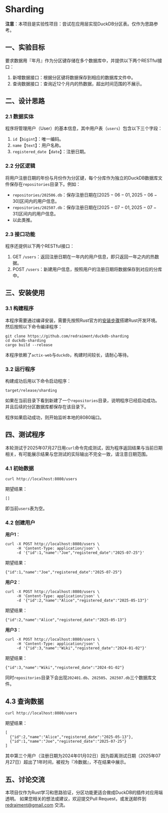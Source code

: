 Sharding
====

**注意**：本项目是实验性项目：尝试在应用层实现DuckDB分区表。仅作为思路参考。

## 一、实验目标

要求数据用『年月』作为分区键存储在多个数据库中，并提供以下两个RESTful接口：

1. 新增数据接口：根据分区键将数据保存到相应的数据库文件中。
2. 查询数据接口：查询近12个月内的热数据，超出时间范围的不展示。

## 二、设计思路

### 2.1 数据实体

程序将管理用户（User）的基本信息，其中用户表（`users`）包含以下三个字段：

1. `id`【`bigint`】：唯一编码。
2. `name`【`text`】：用户名称。
3. `registered_date`【`date`】：注册日期。

### 2.2 分区逻辑

将用户注册日期的年份与月份作为分区键，每个分库作为独立的DuckDB数据库文件保存在`repositories`目录下。例如：

* `repositories/202506.db`：保存注册日期在$[2025-06-01, 2025-06-30]$区间内的用户信息。
* `repositories/202507.db`：保存注册日期在$[2025-07-01, 2025-07-31]$区间内的用户信息。
* 以此类推。

### 2.3 接口功能

程序还提供以下两个RESTful接口：

1. GET `/users`：返回注册日期在一年内的用户信息，即只返回一年之内的热数据。
2. POST `/users`：新建用户信息，按照用户的注册日期将数据保存到对应的分库中。

## 三、安装使用

### 3.1 构建程序

本程序需要通过编译安装，需要先按照Rust官方的[安装步骤](https://www.rust-lang.org/zh-CN/learn/get-started)搭建Rust开发环境。
然后按照以下命令编译程序：

```shell
git clone https://github.com/redraiment/duckdb-sharding
cd duckdb-sharding
cargo build --release
```

本程序依赖了`actix-web`与`duckdb`，构建时间较长，请耐心等待。

### 3.2 运行程序

构建成功后用以下命令启动程序：

```shell
target/release/sharding
```

如果在当前目录下看到新建了一个`repositories`目录，说明程序已经启动成功。
并且后续的分区数据库都保存在该目录下。

程序如果启动成功，则开始监听本地的8080端口。

## 四、测试程序

本轮测试于2025年07月27日用`curl`命令完成测试，因为程序返回结果与当前日期相关，有可能展示结果与您测试的实际输出不完全一致，请注意日期范围。

### 4.1 初始数据

```shell
curl http://localhost:8080/users
```

期望结果：

```shell
[]
```

即当前`users`表为空。

### 4.2 创建用户

**用户1**：

```shell
curl -X POST http://localhost:8080/users \
     -H 'Content-Type: application/json' \
     -d '{"id":1,"name":"Joe","registered_date":"2025-07-25"}'
```

期望结果：

```shell
{"id":1,"name":"Joe","registered_date":"2025-07-25"}
```

**用户2**：

```shell
curl -X POST http://localhost:8080/users \
     -H 'Content-Type: application/json' \
     -d '{"id":2,"name":"Alice","registered_date":"2025-05-13"}'
```

期望结果：

```shell
{"id":2,"name":"Alice","registered_date":"2025-05-13"}
```

**用户3**：

```shell
curl -X POST http://localhost:8080/users \
     -H 'Content-Type: application/json' \
     -d '{"id":3,"name":"Wiki","registered_date":"2024-01-02"}'
```

期望结果：

```shell
{"id":3,"name":"Wiki","registered_date":"2024-01-02"}
```

同时`repositories`目录下会出现`202401.db`、`202505`、`202507.db`三个数据库文件。

## 4.3 查询数据

```shell
curl http://localhost:8080/users
```

期望结果：

```shell
[
  {"id":2,"name":"Alice","registered_date":"2025-05-13"},
  {"id":1,"name":"Joe","registered_date":"2025-07-25"}
]
```

其中第三个用户（注册日期为2024年01月02日）因为距离测试日期（2025年07月27日）超出了1年时间，被视为『冷数据』，不在结果中展示。

## 五、讨论交流

本项目仅作为Rust学习和思路验证，分区功能更适合做成DuckDB的插件对应用端透明。
如果您相关的想法或建议，欢迎提交Pull Request，或发送邮件到 [redraiment@gmail.com](mailto:redraiment@gmail.com) 交流。
